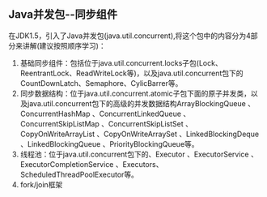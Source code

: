 ## Java并发包--同步组件

在JDK1.5，引入了Java并发包(java.util.concurrent),将这个包中的内容分为4部分来讲解(建议按照顺序学习)：

1. 基础同步组件：包括位于java.util.concurrent.locks子包(Lock、ReentrantLock、ReadWriteLock等)，以及java.util.concurrent包下的CountDownLatch、Semaphore、CylicBarrer等。
2. 同步数据结构：位于java.util.concurrent.atomic子包下面的原子并发类，以及java.util.concurrent包下的高级的并发数据结构ArrayBlockingQueue 、ConcurrentHashMap 、ConcurrentLinkedQueue 、ConcurrentSkipListMap 、ConcurrentSkipListSet 、CopyOnWriteArrayList 、CopyOnWriteArraySet 、LinkedBlockingDeque 、LinkedBlockingQueue 、PriorityBlockingQueue等。 
3. 线程池：位于java.util.concurrent包下的、Executor 、ExecutorService 、ExecutorCompletionService 、Executors、ScheduledThreadPoolExecutor等。
4. fork/join框架

 